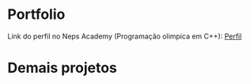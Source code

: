 # Portfolio

Link do perfil no Neps Academy (Programação olimpíca em C++): [Perfil](https://neps.academy/br/user/8051)

# Demais projetos

